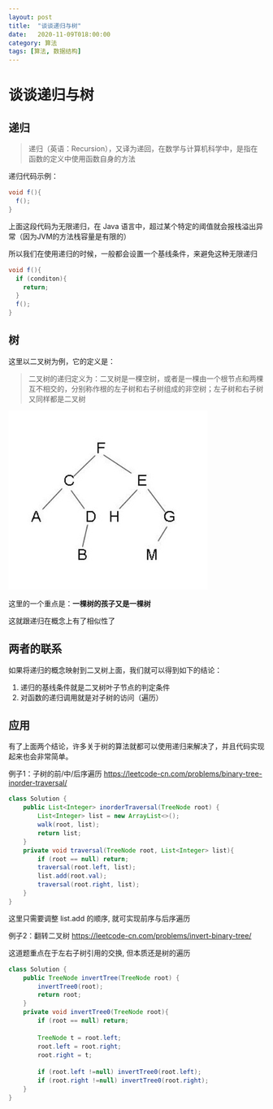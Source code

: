 ```yaml
---
layout: post
title:  "谈谈递归与树"
date:   2020-11-09T018:00:00
category: 算法
tags: [算法, 数据结构]
---
```


# 谈谈递归与树

## 递归

>递归（英语：Recursion），又译为递回，在数学与计算机科学中，是指在函数的定义中使用函数自身的方法

递归代码示例：

```java
void f(){
  f();
}
```

上面这段代码为无限递归，在 Java 语言中，超过某个特定的阈值就会报栈溢出异常（因为JVM的方法栈容量是有限的）

所以我们在使用递归的时候，一般都会设置一个基线条件，来避免这种无限递归

```java
void f(){
  if (conditon){
    return;
  }
  f();
}
```

## 树

这里以二叉树为例，它的定义是：

> 二叉树的递归定义为：二叉树是一棵空树，或者是一棵由一个根节点和两棵互不相交的，分别称作根的左子树和右子树组成的非空树；左子树和右子树又同样都是二叉树

![屏幕截图 2020-11-09 171226](/assets/屏幕截图%202020-11-09%20171226.png)

这里的一个重点是：**一棵树的孩子又是一棵树**

这就跟递归在概念上有了相似性了

## 两者的联系

如果将递归的概念映射到二叉树上面，我们就可以得到如下的结论：

1. 递归的基线条件就是二叉树叶子节点的判定条件
2. 对函数的递归调用就是对子树的访问（遍历）

## 应用

有了上面两个结论，许多关于树的算法就都可以使用递归来解决了，并且代码实现起来也会非常简单。

例子1：子树的前/中/后序遍历 <https://leetcode-cn.com/problems/binary-tree-inorder-traversal/>

```java
class Solution {
    public List<Integer> inorderTraversal(TreeNode root) {
        List<Integer> list = new ArrayList<>();
        walk(root, list);
        return list;
    }
    private void traversal(TreeNode root, List<Integer> list){
        if (root == null) return;
        traversal(root.left, list);
        list.add(root.val);
        traversal(root.right, list);
    }
}
```

这里只需要调整 list.add 的顺序, 就可实现前序与后序遍历

例子2：翻转二叉树 <https://leetcode-cn.com/problems/invert-binary-tree/>

这道题重点在于左右子树引用的交换, 但本质还是树的遍历

```java
class Solution {
    public TreeNode invertTree(TreeNode root) {
        invertTree0(root);
        return root;
    }
    private void invertTree0(TreeNode root){
        if (root == null) return;
        
        TreeNode t = root.left;
        root.left = root.right;
        root.right = t;

        if (root.left !=null) invertTree0(root.left);
        if (root.right !=null) invertTree0(root.right);
    }
}
```